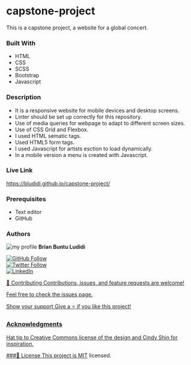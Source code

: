 # capstone-project
This is a capstone project, a website for a global concert. 


### Built With
- HTML 
- CSS
- SCSS
- Bootstrap
- Javascript

### Description 
- It is a responsive website for mobile devices and desktop screens.
- Linter should be set up correctly for this repository.
- Use of media queries for webpage to adapt to different screen sizes. 
- Use of CSS Grid and Flexbox.
- I used HTML sematic tags.
- Used HTML5 form tags.
- I used Javascript for artists esction to load dynamically.
- In a mobile version a menu is created with Javascript. 

### Live Link 

https://bludidi.github.io/capstone-project/


### Prerequisites
- Text editor 
- GitHub 

### Authors
![my profile](https://avatars.githubusercontent.com/u/86472119?s=40&v=4) **Brian Buntu Ludidi**

<a href="https://github.com/Bludidi">
  <img src="https://img.shields.io/github/followers/Bludidi?label=Follow%20%40Bludidi&style=social" alt="GitHub Follow">
</a> <br />

<a href="https://twitter.com/BB_Ludidi">
  <img src="https://img.shields.io/twitter/follow/BB_Ludidi?label=Follow%20%40BB_Ludidi&style=social" alt="Twitter Follow">
</a> <br />

<a href="https://www.linkedin.com/in/brian-ludidi/">
  <img src="https://img.shields.io/badge/LinkedIn-0077B5?style=social&logo=linkedin&logoColor=blue" alt="LinkedIn">


🤝 Contributing
Contributions, issues, and feature requests are welcome!

Feel free to check the issues page.

Show your support
Give a ⭐️ if you like this project!

### Acknowledgments
Hat tip to Creative Commons license of the design and Cindy Shin for inspiration.

###📝 License
This project is [MIT](./LICENSE) licensed.


